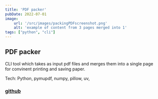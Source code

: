 ```yaml
---
title: 'PDF packer'
pubDate: 2022-07-01
image:
    url: '/src/images/packingPDFscreenshot.png'
    alt: 'example of content from 3 pages merged into 1'
tags: ["python", "cli"]
---
```

## PDF packer  
CLI tool which takes as input pdf files and merges them into a single page for convinent printing and saving paper.

Tech: Python, pymupdf, numpy, pillow, uv, 

### [github](https://github.com/sz44/pdfPrintAssist)
